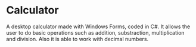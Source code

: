 # Calculator
A desktop calculator made with Windows Forms, coded in C#. It allows the user to do basic operations such as addition, substraction, multiplication and division. Also it is able to work with decimal numbers.
